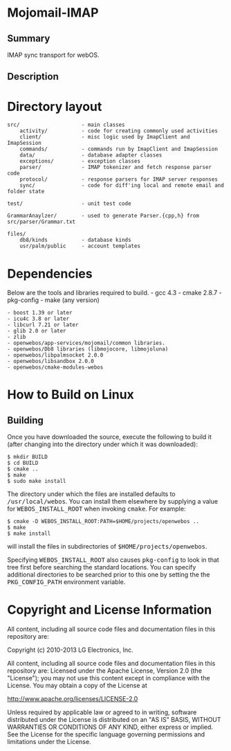 Mojomail-IMAP
===============
Summary
--------
IMAP sync transport for webOS.

Description
------------

# Directory layout

    src/                    - main classes
        activity/           - code for creating commonly used activities
        client/             - misc logic used by ImapClient and ImapSession
        commands/           - commands run by ImapClient and ImapSession
        data/               - database adapter classes
        exceptions/         - exception classes
        parser/             - IMAP tokenizer and fetch response parser code
        protocol/           - response parsers for IMAP server responses
        sync/               - code for diff'ing local and remote email and folder state
	
    test/                   - unit test code

    GrammarAnaylzer/        - used to generate Parser.{cpp,h} from src/parser/Grammar.txt

    files/
        db8/kinds		    - database kinds
        usr/palm/public     - account templates

Dependencies
============
Below are the tools and libraries required to build.
	- gcc 4.3
	- cmake 2.8.7 
	- pkg-config
	- make (any version)

	- boost 1.39 or later
	- icu4c 3.8 or later
	- libcurl 7.21 or later
	- glib 2.0 or later
	- zlib
	- openwebos/app-services/mojomail/common libraries.
	- openwebos/Db8 libraries (libmojocore, libmojoluna)
	- openwebos/libpalmsocket 2.0.0
	- openwebos/libsandbox 2.0.0
	- openwebos/cmake-modules-webos

How to Build on Linux
=====================

## Building

Once you have downloaded the source, execute the following to build it (after
changing into the directory under which it was downloaded):

    $ mkdir BUILD
    $ cd BUILD
    $ cmake ..
    $ make
    $ sudo make install

The directory under which the files are installed defaults to
<tt>/usr/local/webos</tt>.
You can install them elsewhere by supplying a value for
<tt>WEBOS_INSTALL_ROOT</tt>
when invoking <tt>cmake</tt>. For example:

    $ cmake -D WEBOS_INSTALL_ROOT:PATH=$HOME/projects/openwebos ..
    $ make
    $ make install

will install the files in subdirectories of <tt>$HOME/projects/openwebos</tt>.

Specifying <tt>WEBOS_INSTALL_ROOT</tt> also causes <tt>pkg-config</tt> to look
in that tree first before searching the standard locations. You can specify
additional directories to be searched prior to this one by setting the
the <tt>PKG_CONFIG_PATH</tt> environment variable.



# Copyright and License Information

All content, including all source code files and documentation files in this repository are: 

 Copyright (c) 2010-2013 LG Electronics, Inc.

All content, including all source code files and documentation files in this repository are:
Licensed under the Apache License, Version 2.0 (the "License");
you may not use this content except in compliance with the License.
You may obtain a copy of the License at

http://www.apache.org/licenses/LICENSE-2.0

Unless required by applicable law or agreed to in writing, software
distributed under the License is distributed on an "AS IS" BASIS,
WITHOUT WARRANTIES OR CONDITIONS OF ANY KIND, either express or implied.
See the License for the specific language governing permissions and
limitations under the License.
